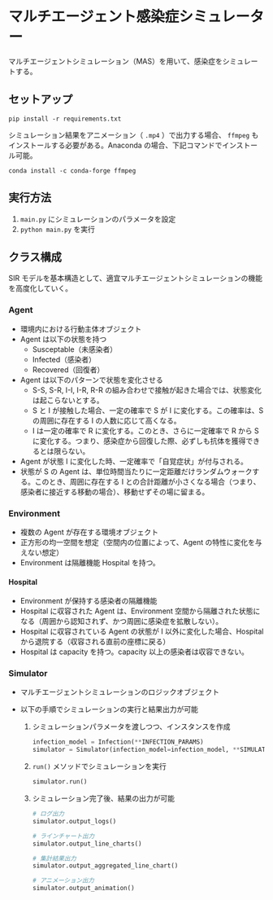 # マルチエージェント感染症シミュレーター

マルチエージェントシミュレーション（MAS）を用いて、感染症をシミュレートする。

## セットアップ

```
pip install -r requirements.txt
```

シミュレーション結果をアニメーション（ `.mp4` ）で出力する場合、 `ffmpeg` もインストールする必要がある。Anaconda の場合、下記コマンドでインストール可能。

```
conda install -c conda-forge ffmpeg
```

## 実行方法

1. `main.py` にシミュレーションのパラメータを設定
1. `python main.py` を実行

## クラス構成

SIR モデルを基本構造として、適宜マルチエージェントシミュレーションの機能を高度化していく。

### Agent

- 環境内における行動主体オブジェクト
- Agent は以下の状態を持つ
  - Susceptable（未感染者）
  - Infected（感染者）
  - Recovered（回復者）
- Agent は以下のパターンで状態を変化させる
  - S-S, S-R, I-I, I-R, R-R の組み合わせで接触が起きた場合では、状態変化は起こらないとする。
  - S と I が接触した場合、一定の確率で S が I に変化する。この確率は、S の周囲に存在する I の人数に応じて高くなる。
  - I は一定の確率で R に変化する。このとき、さらに一定確率で R から S に変化する。つまり、感染症から回復した際、必ずしも抗体を獲得できるとは限らない。
- Agent が状態 I に変化した時、一定確率で「自覚症状」が付与される。
- 状態が S の Agent は、単位時間当たりに一定距離だけランダムウォークする。このとき、周囲に存在する I との合計距離が小さくなる場合（つまり、感染者に接近する移動の場合）、移動せずその場に留まる。

### Environment

- 複数の Agent が存在する環境オブジェクト
- 正方形の均一空間を想定（空間内の位置によって、Agent の特性に変化を与えない想定）
- Environment は隔離機能 Hospital を持つ。

#### Hospital
 
- Environment が保持する感染者の隔離機能
- Hospital に収容された Agent は、Environment 空間から隔離された状態になる（周囲から認知されず、かつ周囲に感染症を拡散しない）。
- Hospital に収容されている Agent の状態が I 以外に変化した場合、Hospital から退院する（収容される直前の座標に戻る）
- Hospital は capacity を持つ。capacity 以上の感染者は収容できない。

### Simulator

- マルチエージェントシミュレーションのロジックオブジェクト
- 以下の手順でシミュレーションの実行と結果出力が可能

  1. シミュレーションパラメータを渡しつつ、インスタンスを作成

     ```python
     infection_model = Infection(**INFECTION_PARAMS)
     simulator = Simulator(infection_model=infection_model, **SIMULATION_PARAMS)
     ```

  1. `run()` メソッドでシミュレーションを実行

     ```python
     simulator.run()
     ```

  1. シミュレーション完了後、結果の出力が可能

     ```python
     # ログ出力
     simulator.output_logs()

     # ラインチャート出力
     simulator.output_line_charts()

     # 集計結果出力
     simulator.output_aggregated_line_chart()

     # アニメーション出力
     simulator.output_animation()
     ```
